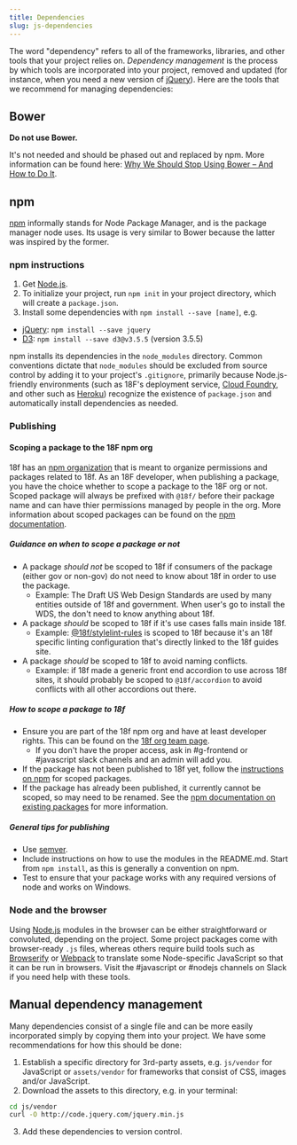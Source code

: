 ```yaml
---
title: Dependencies
slug: js-dependencies
---
```

The word "dependency" refers to all of the frameworks, libraries, and other tools that your project relies on. *Dependency management* is the process by which tools are incorporated into your project, removed and updated (for instance, when you need a new version of [jQuery]). Here are the tools that we recommend for managing dependencies:

## Bower
__Do not use Bower.__

It's not needed and should be phased out and replaced by npm. More information can be found here: [Why We Should Stop Using Bower – And How to Do It](http://gofore.com/ohjelmistokehitys/stop-using-bower/).


## npm
[npm] informally stands for *N*ode *P*ackage *M*anager, and is the package manager node uses. Its usage is very similar to Bower because the latter was inspired by the former.

### npm instructions
1. Get [Node.js].
2. To initialize your project, run `npm init` in your project directory, which will create a `package.json`.
3. Install some dependencies with `npm install --save [name]`, e.g.
  - [jQuery]: `npm install --save jquery`
  - [D3]: `npm install --save d3@v3.5.5` (version 3.5.5)

npm installs its dependencies in the `node_modules` directory. Common conventions dictate that `node_modules` should be excluded from source control by adding it to your project's `.gitignore`, primarily because Node.js-friendly environments (such as 18F's deployment service, [Cloud Foundry], and other such as [Heroku]) recognize the existence of `package.json` and automatically install dependencies as needed.

### Publishing
#### Scoping a package to the 18F npm org
18f has an [npm organization](https://www.npmjs.com/org/18f) that is meant to organize permissions and packages related to 18f. As an 18F developer, when publishing a package, you have the choice whether to scope a package to the 18F org or not. Scoped package will always be prefixed with `@18f/` before their package name and can have thier permissions managed by people in the org. More information about scoped packages can be found on the [npm documentation](https://docs.npmjs.com/misc/scope).

##### Guidance on when to scope a package or not
- A package *should not* be scoped to 18f if consumers of the package (either gov or non-gov) do not need to know about 18f in order to use the package.
  - Example: The Draft US Web Design Standards are used by many entities outside of 18f and government. When user's go to install the WDS, the don't need to know anything about 18f.
- A package *should* be scoped to 18f if it's use cases falls main inside 18f.
  - Example: [@18f/stylelint-rules](https://github.com/18F/stylelint-rules) is scoped to 18f because it's an 18f specific linting configuration that's directly linked to the 18f guides site.
- A package *should* be scoped to 18f to avoid naming conflicts.
  - Example: if 18f made a generic front end accordion to use across 18f sites, it should probably be scoped to `@18f/accordion` to avoid conflicts with all other accordions out there.

##### How to scope a package to 18f
- Ensure you are part of the 18f npm org and have at least developer rights. This can be found on the [18f org team page](https://www.npmjs.com/org/18f/members).
  - If you don't have the proper access, ask in #g-frontend or #javascript slack channels and an admin will add you.
- If the package has not been published to 18f yet, follow the [instructions on npm](https://docs.npmjs.com/getting-started/scoped-packages) for scoped packages.
- If the package has already been published, it currently cannot be scoped, so may need to be renamed. See the [npm documentation on existing packages](https://docs.npmjs.com/orgs/preexisting-packages) for more information.

##### General tips for publishing
- Use [semver](http://semver.org/).
- Include instructions on how to use the modules in the README.md. Start from `npm install`, as this is generally a convention on npm.
- Test to ensure that your package works with any required versions of node and works on Windows.

### Node and the browser
Using [Node.js] modules in the browser can be either straightforward or convoluted, depending on the project. Some project packages come with browser-ready `.js` files, whereas others require build tools such as [Browserify] or [Webpack] to translate some Node-specific JavaScript so that it can be run in browsers. Visit the #javascript or #nodejs channels on Slack if you need help with these tools.

## Manual dependency management
Many dependencies consist of a single file and can be more easily incorporated simply by copying them into your project. We have some recommendations for how this should be done:

1. Establish a specific directory for 3rd-party assets, e.g. `js/vendor` for JavaScript or `assets/vendor` for frameworks that consist of CSS, images and/or JavaScript.
2. Download the assets to this directory, e.g. in your terminal:

  ```sh
  cd js/vendor
  curl -O http://code.jquery.com/jquery.min.js
  ```

3. Add these dependencies to version control.

[jQuery]: http://jquery.com/
[npm]: https://www.npmjs.com/
[Node.js]: https://nodejs.org/
[D3]: http://d3js.org/
[Browserify]: http://browserify.org/
[Webpack]: http://webpack.github.io/
[Cloud Foundry]: https://www.cloudfoundry.org/
[Heroku]: https://www.heroku.com/
